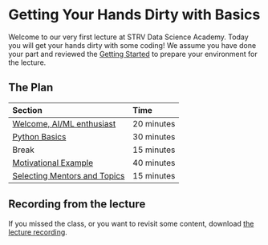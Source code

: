 # Getting Your Hands Dirty with Basics

Welcome to our very first lecture at STRV Data Science Academy. Today you will get your hands dirty with some coding! We
assume you have done your part and reviewed the [Getting Started](../00_start/intro.md) to prepare your environment for
the lecture.

## The Plan

| Section                                               | Time       |
|:------------------------------------------------------|:-----------|
| [Welcome, AI/ML enthusiast](../intro.md)              | 20 minutes |
| [Python Basics](python_basics.ipynb)                  | 30 minutes |
| Break                                                 | 15 minutes |
| [Motivational Example](motivational_example.ipynb)    | 40 minutes |
| [Selecting Mentors and Topics](selecting_topics.md)   | 15 minutes |

## Recording from the lecture

If you missed the class, or you want to revisit some content, download
[the lecture recording](https://drive.google.com/file/d/1YbsBwOZL0p1PPjDb0at6pic3BJDJBXeJ).
